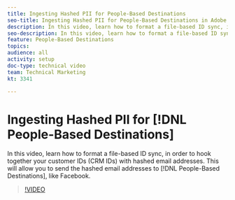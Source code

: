```yaml
---
title: Ingesting Hashed PII for People-Based Destinations
seo-title: Ingesting Hashed PII for People-Based Destinations in Adobe Audience Manager
description: In this video, learn how to format a file-based ID sync, in order to hook together your customer IDs (CRM IDs) with hashed email addresses.
seo-description: In this video, learn how to format a file-based ID sync, in order to hook together your customer IDs (CRM IDs) with hashed email addresses. Adobe Audience Manager
feature: People-Based Destinations
topics: 
audience: all
activity: setup
doc-type: technical video
team: Technical Marketing
kt: 3341

---
```


# Ingesting Hashed PII for [!DNL People-Based Destinations]

In this video, learn how to format a file-based ID sync, in order to hook together your customer IDs (CRM IDs) with hashed email addresses. This will allow you to send the hashed email addresses to [!DNL People-Based Destinations], like Facebook.

>[!VIDEO](https://video.tv.adobe.com/v/29122/?quality=12)
